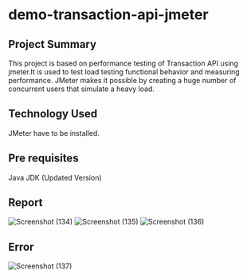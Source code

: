 # demo-transaction-api-jmeter

## Project Summary
This project is based on performance testing of Transaction API using jmeter.It is used to test load testing functional behavior and measuring performance. JMeter makes it possible by creating a huge number of concurrent users that simulate a heavy load.

## Technology Used
 JMeter have to be installed.
 
## Pre requisites
Java JDK (Updated Version)

## Report


![Screenshot (134)](https://github.com/MaishaBKH12/demo-transaction-api-jmete/assets/134250302/e54c99e7-895a-4dcb-931d-f79ec609b087)
![Screenshot (135)](https://github.com/MaishaBKH12/demo-transaction-api-jmete/assets/134250302/f41e7b69-f262-4b8a-bba8-5726ba60c0a8)
![Screenshot (136)](https://github.com/MaishaBKH12/demo-transaction-api-jmete/assets/134250302/e08608e9-1365-4f74-a0db-0e377724b63e)

## Error
![Screenshot (137)](https://github.com/MaishaBKH12/demo-transaction-api-jmete/assets/134250302/98a97462-16fc-429c-a6ed-04b53608160f)
